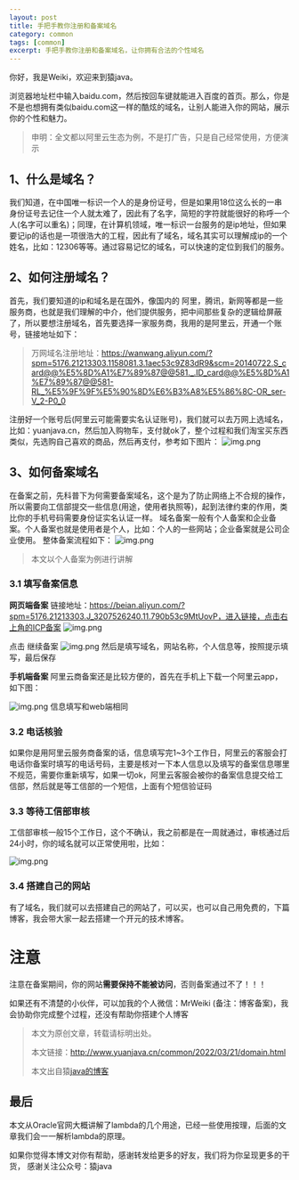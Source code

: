 ```yaml
---
layout: post
title: 手把手教你注册和备案域名
category: common
tags: [common]
excerpt: 手把手教你注册和备案域名，让你拥有合法的个性域名
--- 
```


你好，我是Weiki，欢迎来到猿java。

浏览器地址栏中输入baidu.com，然后按回车键就能进入百度的首页。那么，你是不是也想拥有类似baidu.com这一样的酷炫的域名，让别人能进入你的网站，展示你的个性和魅力。

> 申明：全文都以阿里云生态为例，不是打广告，只是自己经常使用，方便演示

## **1、什么是域名？**
  我们知道，在中国唯一标识一个人的是身份证号，但是如果用18位这么长的一串身份证号去记住一个人就太难了，因此有了名字，简短的字符就能很好的称呼一个人(名字可以重名)；同理，在计算机领域，唯一标识一台服务的是ip地址，但如果要记ip的话也是一项很浩大的工程，因此有了域名，域名其实可以理解成ip的一个姓名，比如：12306等等。通过容易记忆的域名，可以快速的定位到我们的服务。

## **2、如何注册域名？**
首先，我们要知道的ip和域名是在国外，像国内的  阿里，腾讯，新网等都是一些服务商，也就是我们理解的中介，他们提供服务，把中间那些复杂的逻辑给屏蔽了，所以要想注册域名，首先要选择一家服务商，我用的是阿里云，开通一个账号，链接地址如下：
> 万网域名注册地址：https://wanwang.aliyun.com/?spm=5176.21213303.1158081.3.1aec53c9Z83dR9&scm=20140722.S_card@@%E5%8D%A1%E7%89%87@@581._.ID_card@@%E5%8D%A1%E7%89%87@@581-RL_%E5%9F%9F%E5%90%8D%E6%B3%A8%E5%86%8C-OR_ser-V_2-P0_0

注册好一个账号后(阿里云可能需要实名认证账号)，我们就可以去万网上选域名，比如：yuanjava.cn，然后加入购物车，支付就ok了，整个过程和我们淘宝买东西类似，先选购自己喜欢的商品，然后再支付，参考如下图片：
![img.png](http://yuanjava.cn/assets/md/domain/img.png)

## **3、如何备案域名**
在备案之前，先科普下为何需要备案域名，这个是为了防止网络上不合规的操作，所以需要向工信部提交一些信息(用途，使用者执照等)，起到法律约束的作用，类比你的手机号码需要身份证实名认证一样。
域名备案一般有个人备案和企业备案。个人备案也就是使用者是个人，比如：个人的一些网站；企业备案就是公司企业使用。
整体备案流程如下：
![img.png](http://yuanjava.cn/assets/md/domain/beian.png)
> 本文以个人备案为例进行讲解

### 3.1 填写备案信息

**网页端备案**
链接地址：https://beian.aliyun.com/?spm=5176.21213303.J_3207526240.11.790b53c9MtUovP，进入链接，点击右上角的ICP备案
![img.png](http://yuanjava.cn/assets/md/domain/web.png)

点击 继续备案
![img.png](http://yuanjava.cn/assets/md/domain/bei2.png)
然后是填写域名，网站名称，个人信息等，按照提示填写，最后保存


**手机端备案**
阿里云商备案还是比较方便的，首先在手机上下载一个阿里云app，如下图：

![img.png](http://yuanjava.cn/assets/md/domain/aliyun.png)
信息填写和web端相同

### 3.2 电话核验

如果你是用阿里云服务商备案的话，信息填写完1~3个工作日，阿里云的客服会打电话你备案时填写的电话号码，主要是核对一下本人信息以及填写的备案信息哪里不规范，需要你重新填写，如果一切ok，阿里云客服会被你的备案信息提交给工信部，然后就是等工信部的一个短信，上面有个短信验证码

### 3.3 等待工信部审核

工信部审核一般15个工作日，这个不确认，我之前都是在一周就通过，审核通过后 24小时，你的域名就可以正常使用啦，比如：

![img.png](http://yuanjava.cn/assets/md/domain/yuan.png)

### 3.4 搭建自己的网站
有了域名，我们就可以去搭建自己的网站了，可以买，也可以自己用免费的，下篇博客，我会带大家一起去搭建一个开元的技术博客。

# **注意**

注意在备案期间，你的网站**需要保持不能被访问**，否则备案通过不了！！！


如果还有不清楚的小伙伴，可以加我的个人微信：MrWeiki (备注：博客备案)，我会协助你完成整个过程，还没有帮助你搭建个人博客


>
> 本文为原创文章，转载请标明出处。
>
> 本文链接：http://www.yuanjava.cn/common/2022/03/21/domain.html
>
>本文出自猿[java的博客](http://yuanjava.cn)

## 最后
本文从Oracle官网大概讲解了lambda的几个用途，已经一些使用按理，后面的文章我们会一一解析lambda的原理。

如果你觉得本博文对你有帮助，感谢转发给更多的好友，我们将为你呈现更多的干货， 感谢关注公众号：猿java
